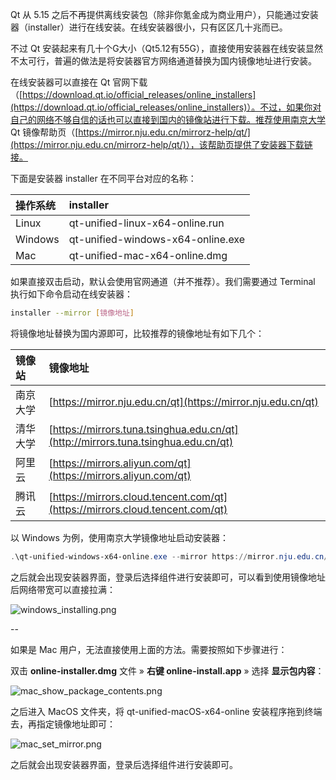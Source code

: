 Qt 从 5.15 之后不再提供离线安装包（除非你氪金成为商业用户），只能通过安装器（installer）进行在线安装。在线安装器很小，只有区区几十兆而已。

不过 Qt 安装起来有几十个G大小（Qt5.12有55G），直接使用安装器在线安装显然不太可行，普遍的做法是将安装器官方网络通道替换为国内镜像地址进行安装。

在线安装器可以直接在 Qt 官网下载（[https://download.qt.io/official_releases/online_installers](https://download.qt.io/official_releases/online_installers)）。不过，如果你对自己的网络不够自信的话也可以直接到国内的镜像站进行下载。推荐使用南京大学 Qt 镜像帮助页（[https://mirror.nju.edu.cn/mirrorz-help/qt/](https://mirror.nju.edu.cn/mirrorz-help/qt/)），该帮助页提供了安装器下载链接。

下面是安装器 installer 在不同平台对应的名称：

| **操作系统** | **installer**                     |
| :----------- | :-------------------------------- |
| Linux        | qt-unified-linux-x64-online.run   |
| Windows      | qt-unified-windows-x64-online.exe |
| Mac          | qt-unified-mac-x64-online.dmg     |

如果直接双击启动，默认会使用官网通道（并不推荐）。我们需要通过 Terminal 执行如下命令启动在线安装器：

```bash
installer --mirror [镜像地址]
```

将镜像地址替换为国内源即可，比较推荐的镜像地址有如下几个：

| **镜像站** | **镜像地址**                                                 |
| :--------- | :----------------------------------------------------------- |
| 南京大学   | [https://mirror.nju.edu.cn/qt](https://mirror.nju.edu.cn/qt) |
| 清华大学   | [https://mirrors.tuna.tsinghua.edu.cn/qt](http://mirrors.tuna.tsinghua.edu.cn/qt) |
| 阿里云     | [https://mirrors.aliyun.com/qt](https://mirrors.aliyun.com/qt) |
| 腾讯云     | [https://mirrors.cloud.tencent.com/qt](https://mirrors.cloud.tencent.com/qt) |

以 Windows 为例，使用南京大学镜像地址启动安装器：

```powershell
.\qt-unified-windows-x64-online.exe --mirror https://mirror.nju.edu.cn/qt
```

之后就会出现安装器界面，登录后选择组件进行安装即可，可以看到使用镜像地址后网络带宽可以直接拉满：

![windows_installing.png](http://cprogramming-media.knowledge.ituknown.cn/qt/online_installers/windows_installing.png)

--


如果是 Mac 用户，无法直接使用上面的方法。需要按照如下步骤进行：

双击 **online-installer.dmg** 文件 » **右键 online-install.app** » 选择 **显示包内容**：

![mac_show_package_contents.png](http://cprogramming-media.knowledge.ituknown.cn/qt/online_installers/mac_show_package_contents.png)

之后进入 MacOS 文件夹，将 qt-unified-macOS-x64-online 安装程序拖到终端去，再指定镜像地址即可：

![mac_set_mirror.png](http://cprogramming-media.knowledge.ituknown.cn/qt/online_installers/mac_set_mirror.png)

之后就会出现安装器界面，登录后选择组件进行安装即可。